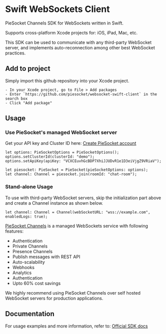 # Swift WebSockets Client

PieSocket Channels SDK for WebSockets written in Swift.

Supports cross-platform Xcode projects for:  iOS, iPad, Mac, etc.

This SDK can be used to communicate with any third-party WebSocket server,
and implements auto-reconnection among other best WebSocket practices.


## Add to project
Simply import this github repository into your Xcode project.

    - In your Xcode project, go to File > Add packages
    - Enter `https://github.com/piesocket/websocket-swift-client` in the search box
    - Click "Add package"


## Usage

### Use PieSocket's managed WebSocket server
Get your API key and Cluster ID here: [Create PieSocket account](https://www.piesocket.com/app/v4/register)

```
let options: PieSocketOptions = PieSocketOptions();
options.setClusterId(clusterId: "demo");
options.setApiKey(apiKey: "VCXCEuvhGcBDP7XhiJJUDvR1e1D3eiVjgZ9VRiaV");

let piesocket: PieSocket = PieSocket(pieSocketOptions: options);
let channel: Channel = piesocket.join(roomId: "chat-room");
```

### Stand-alone Usage
To use with third-party WebSocket servers, skip the initialization part above and create a Channel instance as shown below.

```
let channel: Channel = Channel(webSocketURL: "wss://example.com", enabledLogs: true);
```

[PieSocket Channels](https://piesocket.com/channels) is a managed WebSockets service with following features:
  - Authentication
  - Private Channels
  - Presence Channels
  - Publish messages with REST API
  - Auto-scalability
  - Webhooks
  - Analytics
  - Authentication
  - Upto 60% cost savings

We highly recommend using PieSocket Channels over self hosted WebSocket servers for production applications.

## Documentation
For usage examples and more information, refer to: [Official SDK docs](https://www.piesocket.com/docs/3.0/ios-websockets)